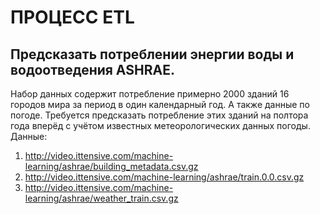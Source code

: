 # ПРОЦЕСС ETL
## Предсказать потреблении энергии воды и водоотведения ASHRAE.
Набор данных содержит потребление примерно 2000 зданий 16 городов
мира за период в один календарный год. А также данные по погоде. Требуется
предсказать потребление этих зданий на полтора года вперёд с учётом известных метеорологических данных погоды.
Данные:
1. http://video.ittensive.com/machine-learning/ashrae/building_metadata.csv.gz
2. http://video.ittensive.com/machine-learning/ashrae/train.0.0.csv.gz
3. http://video.ittensive.com/machine-learning/ashrae/weather_train.csv.gz
